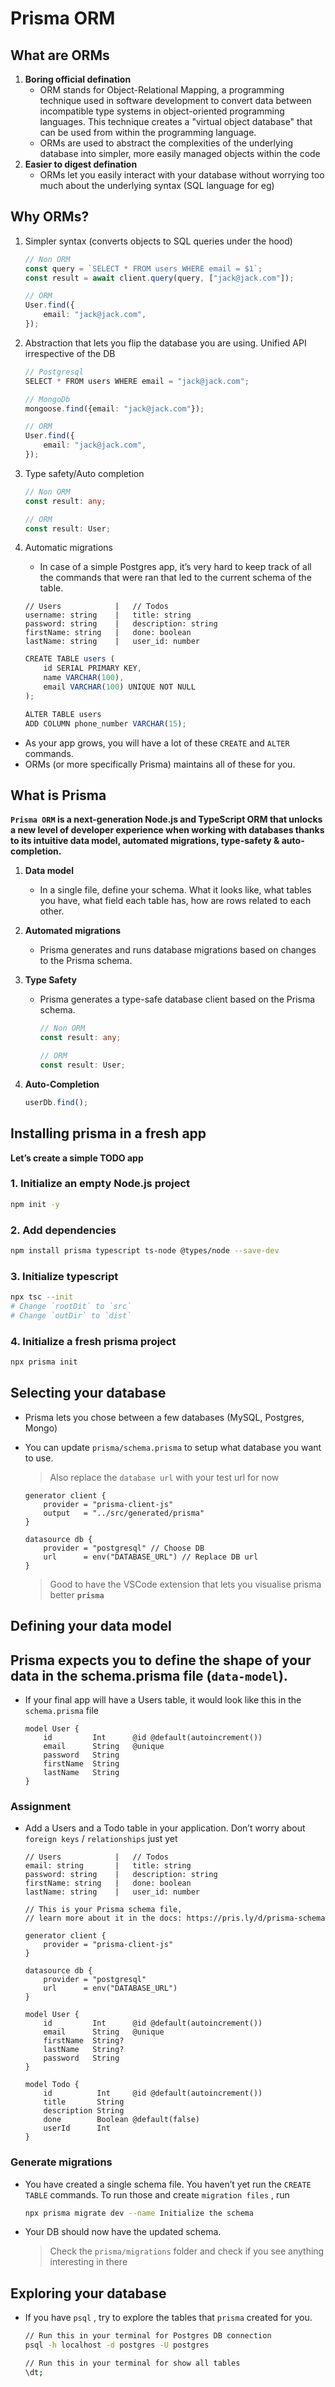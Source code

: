 # Prisma ORM

## What are ORMs

1. **Boring official defination**
    - ORM stands for Object-Relational Mapping, a programming technique used in software development to convert data between incompatible type systems in object-oriented programming languages. This technique creates a "virtual object database" that can be used from within the programming language.
    - ORMs are used to abstract the complexities of the underlying database into simpler, more easily managed objects within the code
2. **Easier to digest defination**
    - ORMs let you easily interact with your database without worrying too much about the underlying syntax (SQL language for eg)

## Why ORMs?

1. Simpler syntax (converts objects to SQL queries under the hood)

    ```ts
    // Non ORM
    const query = `SELECT * FROM users WHERE email = $1`;
    const result = await client.query(query, ["jack@jack.com"]);
    ```

    ```ts
    // ORM
    User.find({
    	email: "jack@jack.com",
    });
    ```

2. Abstraction that lets you flip the database you are using. Unified API irrespective of the DB

    ```ts
    // Postgresql
    SELECT * FROM users WHERE email = "jack@jack.com";

    // MongoDb
    mongoose.find({email: "jack@jack.com"});

    // ORM
    User.find({
    	email: "jack@jack.com",
    });
    ```

3. Type safety/Auto completion

    ```ts
    // Non ORM
    const result: any;

    // ORM
    const result: User;
    ```

4. Automatic migrations

    - In case of a simple Postgres app, it’s very hard to keep track of all the commands that were ran that led to the current schema of the table.

    ```
    // Users            |   // Todos
    username: string    |   title: string
    password: string    |   description: string
    firstName: string   |   done: boolean
    lastName: string    |   user_id: number
    ```

    ```ts
    CREATE TABLE users (
        id SERIAL PRIMARY KEY,
        name VARCHAR(100),
        email VARCHAR(100) UNIQUE NOT NULL
    );

    ALTER TABLE users
    ADD COLUMN phone_number VARCHAR(15);
    ```

-   As your app grows, you will have a lot of these `CREATE` and `ALTER` commands.
-   ORMs (or more specifically Prisma) maintains all of these for you.

## What is Prisma

**`Prisma ORM` is a next-generation Node.js and TypeScript ORM that unlocks a new level of developer experience when working with databases thanks to its intuitive data model, automated migrations, type-safety & auto-completion.**

1.  **Data model**
    -   In a single file, define your schema. What it looks like, what tables you have, what field each table has, how are rows related to each other.
2.  **Automated migrations**
    -   Prisma generates and runs database migrations based on changes to the Prisma schema.
3.  **Type Safety**

    -   Prisma generates a type-safe database client based on the Prisma schema.

        ```ts
        // Non ORM
        const result: any;

        // ORM
        const result: User;
        ```

4.  **Auto-Completion**

    ```ts
    userDb.find();
    ```

## Installing prisma in a fresh app

**Let’s create a simple TODO app**

### 1. Initialize an empty Node.js project

```bash
npm init -y
```

### 2. Add dependencies

```bash
npm install prisma typescript ts-node @types/node --save-dev
```

### 3. Initialize typescript

```bash
npx tsc --init
# Change `rootDit` to `src`
# Change `outDir` to `dist`
```

### 4. Initialize a fresh prisma project

```bash
npx prisma init
```

## Selecting your database

-   Prisma lets you chose between a few databases (MySQL, Postgres, Mongo)
-   You can update `prisma/schema.prisma` to setup what database you want to use.

    > Also replace the `database url` with your test url for now

    ```prisma
    generator client {
        provider = "prisma-client-js"
        output   = "../src/generated/prisma"
    }

    datasource db {
        provider = "postgresql" // Choose DB
        url      = env("DATABASE_URL") // Replace DB url
    }
    ```

    > Good to have the VSCode extension that lets you visualise prisma better **`prisma`**

## Defining your data model

## **Prisma expects you to define the shape of your data in the schema.prisma file (`data-model`).**

-   If your final app will have a Users table, it would look like this in the `schema.prisma` file

    ```prisma
    model User {
        id         Int      @id @default(autoincrement())
        email      String   @unique
        password   String
        firstName  String
        lastName   String
    }
    ```

### Assignment

-   Add a Users and a Todo table in your application. Don’t worry about `foreign keys` / `relationships` just yet

    ```
    // Users            |   // Todos
    email: string       |   title: string
    password: string    |   description: string
    firstName: string   |   done: boolean
    lastName: string    |   user_id: number
    ```

    ```prisma
    // This is your Prisma schema file,
    // learn more about it in the docs: https://pris.ly/d/prisma-schema

    generator client {
        provider = "prisma-client-js"
    }

    datasource db {
        provider = "postgresql"
        url      = env("DATABASE_URL")
    }

    model User {
        id         Int      @id @default(autoincrement())
        email      String   @unique
        firstName  String?
        lastName   String?
        password   String
    }

    model Todo {
        id          Int     @id @default(autoincrement())
        title       String
        description String
        done        Boolean @default(false)
        userId      Int
    }
    ```

### Generate migrations

-   You have created a single schema file. You haven’t yet run the `CREATE TABLE` commands. To run those and create `migration files` , run

    ```bash
    npx prisma migrate dev --name Initialize the schema
    ```

-   Your DB should now have the updated schema.

    > Check the `prisma/migrations` folder and check if you see anything interesting in there

## Exploring your database

-   If you have `psql` , try to explore the tables that `prisma` created for you.

    ```bash
    // Run this in your terminal for Postgres DB connection
    psql -h localhost -d postgres -U postgres

    // Run this in your terminal for show all tables
    \dt;
    ```
